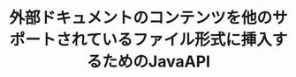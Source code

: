 ---
############################# Static ############################
layout: "auto-gen-gist"
draft: false
path: "ja/assembly/java/document/xlsb"
otherformats: PDF HTML XPS TIFF MHTML TXT XAML EPUB SVG PS PCL XML OTT OXPS MD POT OTP DOC DOCX DOCM DOT DOTX DOTM RTF ODT OTT XLS XLT XLSX XLSM XLTX XLTM ODS PPT PPTX PPTM PPS PPSX PPSM  POTX POTM ODP EML EMLX MSG 

############################# Head ############################
head_title: "Java API：外部ドキュメントのコンテンツをXLSBファイル形式に追加"
head_description: "GroupDocs.Assembly Java APIを使用すると、外部ドキュメントのコンテンツをPDF、DOCX、RTF、XLSX、CSV、PPTX、EML、MSGなどのさまざまなファイル形式に動的に挿入できます。"

############################# Header ############################
title: "外部ドキュメントのコンテンツを他のサポートされているファイル形式に挿入するためのJavaAPI"
description: "GroupDocs.Assembly for Javaは、外部ドキュメントのコンテンツをレポート、電子メール、およびPDF、DOC、DOCX、XLSX、CSV、PPTX、EML、MSGなどのサポートされているさまざまなファイル形式に挿入するための機能を提供します。"

######################### Download Button #######################
button:
    enable: true

############################# About ############################
about:
    enable: true
    title: "Javaを介して外部ドキュメントのコンテンツを他の一般的なファイル形式に挿入するにはどうすればよいですか？"
    content: |
      ドキュメントまたはファイルは、ユーザーが後の段階で取得できる情報を含む電子コピーまたはハードコピーです。ウィキペディアによると、ドキュメントは、表形式のドキュメント、リスト、フォーム、科学チャートのように構造化することも、本や新聞記事のように半構造化することも、手書きのメモのように非構造化することもできます。 GroupDocs.Assembly for Javaは、ソフトウェア開発者がドキュメントの自動化とレポート作成のための強力なアプリケーションを構築できるようにする非常に便利なAPIです。 PDF、Microsoft Word、Excelワークシート、PowerPoint、HTML、Outlook電子メールなどの多数のドキュメント形式の識別と操作を完全にサポートします。テンプレート要素の操作、リストレポート、チャートレポート、テーブルレポートなど、レポートを操作するための多数の高度な機能をサポートしています。さらに、APIは、ドキュメントページへのコンテンツの追加、スプレッドシートセルへのデータの挿入、コンテンツの置換、プレゼンテーションスライドへのコンテンツの追加など、ドキュメントコンテンツの追加と変更に関連するいくつかの高度な機能も完全にサポートします。

############################# content ############################
steps:
    enable: true
    block:
    - title_left: "Javaを介して外部ファイルの内容をWord文書に追加する"
      content_left: |
       GroupDocs.Assembly Java APIは、コンピュータープログラマーが独自のJavaアプリ内でドキュメント操作タスクを処理するのに役立ちます。 外部ドキュメントのファイル内容をさまざまなタイプのドキュメントタイプに完全にサポートします。 次のJavaコード例は、わずか数行のコードで外部ファイルの内容をワードプロセッシングドキュメントに追加する方法を示しています。

      title_right: "ドキュメントのコンテンツをXLSB ファイルに挿入する方法"
      content_right: |
        * ソースドキュメントテンプレートの設定
        * 宛先ドキュメントレポートの設定
        * [DocumentAssembler](https://apireference.groupdocs.com/assembly/java/com.groupdocs.assembly/DocumentAssembler) のインスタンスを作成します
        * [AssembleDocument](https://apireference.groupdocs.com/assembly/java/com.groupdocs.assembly/DocumentAssembler#assembleDocument-java.io.InputStream-java.io.OutputStream-com.groupdocs.assembly.LoadSaveOptions-を呼び出しますcom.groupdocs.assembly.DataSourceInfo...-)ドキュメントをアセンブルするメソッド。 それはサポートします
          * テンプレートドキュメントを読み取るためのストリーム。
          * 結果ドキュメントを書き込むためのストリーム。
          * ドキュメントの読み込みと保存のための追加オプションを指定します。
          * 使用するデータソースオブジェクトに関する情報を提供します。

      gisthash: "abb65f9e514add59870865121ed3c526"
      gistfile: "insert_documents_to_word_processing.java"

    - title_left: "Javaを介して外部ファイルの内容を電子メールメッセージに追加する"
      content_left: |
       GroupDocs.Assembly Java APIには、いくつかの一般的なドキュメントファイル形式および電子メールメッセージへの動的な外部ドキュメントのコンテンツ挿入機能が含まれています。 以下のJavaコードは、プログラマーが外部アプリケーションなしで外部ドキュメントのコンテンツを電子メールドキュメントに追加する方法を示しています。

      title_right: "ファイルの内容をXLSBドキュメントに追加する方法"
      content_right: |
        * ソースドキュメントテンプレートの設定
        * 宛先ドキュメントレポートの設定
        * [DocumentAssembler](https://apireference.groupdocs.com/assembly/java/com.groupdocs.assembly/DocumentAssembler) のインスタンスを作成します
        * [AssembleDocument](https://apireference.groupdocs.com/assembly/java/com.groupdocs.assembly/DocumentAssembler#assembleDocument-java.io.InputStream-java.io.OutputStream-com.groupdocs.assembly.LoadSaveOptions-を呼び出しますcom.groupdocs.assembly.DataSourceInfo...-)ドキュメントをアセンブルするメソッド。 それはサポートします
          * テンプレートドキュメントを読み取るためのストリーム。
          * 結果ドキュメントを書き込むためのストリーム。
          * ドキュメントの読み込みと保存のための追加オプションを指定します。
          * 使用するデータソースオブジェクトに関する情報を提供します。

      gisthash: "b72d7608548993ffbe62f97c798ba021"
      gistfile: "Insert_dynamic_documents_to_emails.java"

    - title_left: "システム要求"
      content_left: |
        GroupDocs.Assembly Java APIは、すべての主要なプラットフォームとオペレーティングシステムでサポートされています。 Microsoft Word、Excel、PowerPoint、Outlook、OpenOffice、その他50以上の形式でドキュメントを生成できます。 完全なシステム要件ガイドについては、[システム要件](https://docs.groupdocs.com/assembly/java/system-requirements/) にアクセスしてください。以下のコードを実行する前に、次の前提条件がインストールされていることを確認してください。 システム：
         * オペレーティングシステム：Microsoft Windows、Linux、MacOS
         * Javaバージョンのサポート：J2SE 7.0（1.7）、J2SE 8.0（1.8）以降
         * [Maven](https://mvnrepository.com/artifact/com.groupdocs/groupdocs-assembly/) からGroupDocs.AssemblyJavaAPIの最新バージョンを入手してください
        
      title_right: "GroupDocs.Assemblyを使用する理由"
      content_right: |
        * テンプレートからカスタムドキュメントを作成します。
        * 電子メールの添付ファイルを動的に添付します。
        * ドキュメントを作成および自動化するために追加のソフトウェアは必要ありません。
        * データソースに基づいて出力ドキュメントを生成します。
        * レポートにドキュメントコンテンツを動的に挿入する
        * スプレッドシートの組み立て中に数式を適用します。
        * 複数のデータ形式のサポートを提供します
        * シーケンシャルデータ操作のサポート。

demos:
    enable: true
        

more_formats:
    enable: true


back_to_top:
    enable: true
---